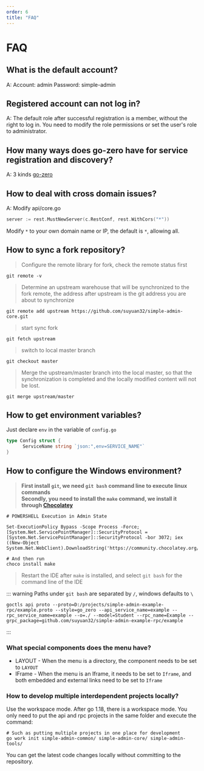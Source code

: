 ```yaml
---
order: 6
title: "FAQ"
---
```


# FAQ

## What is the default account?

A: Account: admin Password: simple-admin

## Registered account can not log in?

A: The default role after successful registration is a member, without the right to log in. You need to modify the role permissions or set the user's role to administrator.

## How many ways does go-zero have for service registration and discovery?

A: 3 kinds [go-zero](https://mp.weixin.qq.com/s/-WaWJaM_ePEQOf7ExNJe7w)

## How to deal with cross domain issues?

A: Modify api/core.go

```go
server := rest.MustNewServer(c.RestConf, rest.WithCors("*"))
```

Modify `*` to your own domain name or IP, the default is `*`, allowing all.

## How to sync a fork repository?

> Configure the remote library for fork, check the remote status first

```shell
git remote -v
```

> Determine an upstream warehouse that will be synchronized to the fork remote, the address after upstream is the git address you are about to synchronize

```shell
git remote add upstream https://github.com/suyuan32/simple-admin-core.git
```

> start sync fork

```shell
git fetch upstream
```

> switch to local master branch

```shell
git checkout master
```

> Merge the upstream/master branch into the local master, so that the synchronization is completed and the locally modified content will not be lost.

```shell
git merge upstream/master
```

## How to get environment variables?

Just declare `env` in the variable of `config.go`

```go
type Config struct {
      ServiceName string `json:",env=SERVICE_NAME"`
}
```

## How to configure the Windows environment?

> **First install `git`, we need `git bash` command line to execute linux commands** \
> **Secondly, you need to install the `make` command, we install it through [Chocolatey](https://chocolatey.org/install#individual)**

```shell
# POWERSHELL Execution in Admin State

Set-ExecutionPolicy Bypass -Scope Process -Force; [System.Net.ServicePointManager]::SecurityProtocol = [System.Net.ServicePointManager]::SecurityProtocol -bor 3072; iex ((New-Object System.Net.WebClient).DownloadString('https://community.chocolatey.org/install.ps1'))

# And then run
choco install make
```

> Restart the IDE after `make` is installed, and select `git bash` for the command line of the IDE

::: warning
Paths under `git bash` are separated by `/`, windows defaults to `\`

```shell
goctls api proto --proto=D:/projects/simple-admin-example-rpc/example.proto --style=go_zero --api_service_name=example --rpc_service_name=example --o=./ --model=Student --rpc_name=Example --grpc_package=github.com/suyuan32/simple-admin-example-rpc/example
```

:::

### What special components does the menu have?

- LAYOUT - When the menu is a directory, the component needs to be set to `LAYOUT`
- IFrame - When the menu is an Iframe, it needs to be set to `Iframe`, and both embedded and external links need to be set to `Iframe`

### How to develop multiple interdependent projects locally?

Use the workspace mode. After go 1.18, there is a workspace mode. You only need to put the api and rpc projects in the same folder and execute the command:

```shell
# Such as putting multiple projects in one place for development
go work init simple-admin-common/ simple-admin-core/ simple-admin-tools/
```

You can get the latest code changes locally without committing to the repository.
